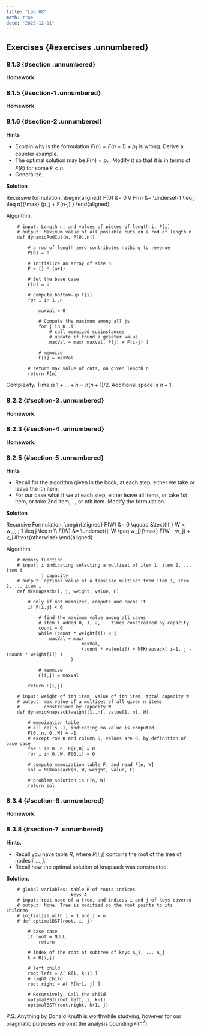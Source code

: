```yaml
---
title: "Lab 08"
math: true
date: "2023-12-11"
---
```



## Exercises {#exercises .unnumbered}

### 8.1.3 {#section .unnumbered}

**Homework.**

### 8.1.5 {#section-1 .unnumbered}

**Homework.**

### 8.1.6 {#section-2 .unnumbered}

**Hints**
- Explain why is the formulation $F(n) = F(n-1) + p_1$ is wrong. Derive a counter example.
- The optimal solution may be $F(n) = p_n$. Modify it so that it is in terms of $F(k)$ for some $k < n$.
- Generalize.

**Solution**

Recursive formulation.
\begin{aligned}
    F(0) &= 0 \\\\
    F(n) &= \underset{1 \leq j \leq n}{\max} \{p_j + F(n-j) \}
\end{aligned}

Algorithm.
```
    # input: Length n, and values of pieces of length i, P[i]
    # output: Maximum value of all possible cuts on a rod of length n
    def dynamicRodCut(n, P[0..n])

        # a rod of length zero contributes nothing to revenue
        P[0] = 0

        # Initialize an array of size n
        F = [] * (n+1)

        # Set the base case
        F[0] = 0

        # Compute bottom-up F[i]
        for i in 1..n

            maxVal = 0

            # Compute the maximum among all js
            for j in 0..i
                # call memoized subinstances
                # update if found a greater value
                maxVal = max( maxVal, P[j] + F(i-j) )

            # memoize
            F[i] = maxVal

        # return max value of cuts, on given length n
        return F[n]
```

Complexity. Time is $1 + \dots + n = n(n+1)/2$. Additional space is $n+1$.

### 8.2.2 {#section-3 .unnumbered}

**Homework.**

### 8.2.3 {#section-4 .unnumbered}

**Homework.**

### 8.2.5 {#section-5 .unnumbered}

**Hints**
- Recall for the algorithm given in the book, at each step, either we take or leave the ith item.
- For our case what if we at each step, either leave all items, or take 1st item, or take 2nd item, .., or nth item. Modify the formulation.

**Solution**

Recursive Formulation.
\begin{aligned}
    F(W) &= 0 \qquad &\text{if } W < w_j, \; 1 \leq j \leq n \\\\
    F(W) &= \underset{j: W \geq w_j}{\max} F(W - w_j) + v_j &\text{otherwise}
\end{aligned}

Algorithm
```
    # memory function
    # input: i indicating selecting a multiset of item 1, item 2, .., item i
             j capacity
    # output: optimal value of a feasible multiset from item 1, item 2, .., item i
    def MFKnapsack(i, j, weight, value, F)
        
        # only if not memoized, compute and cache it
        if F[i,j] < 0

            # find the maximum value among all cases
            # item i added 0, 1, 2, .. times constrained by capacity
            count = 0
            while (count * weight[i]) < j
                maxVal = max( 
                            maxVal, 
                            (count * value[i]) + MFKnapsack( i-1, j - (count * weight[i]) )                     
                        )
            
            # memoize
            F[i,j] = maxVal

        return F[i,j]

    # input: weight of ith item, value of ith item, total capacity W
    # output: max value of a multiset of all given n items
    #         constrained by capacity W
    def dynamicKnapsack(weight[1..n], value[1..n], W)

        # memoization table
        # all cells -1, indicating no value is computed
        F[0..n, 0..W] = -1
        # except row 0 and column 0, values are 0, by definition of base case
        for i in 0..n, F[i,0] = 0
        for i in 0..W, F[0,i] = 0

        # compute memoization table F, and read F[n, W]
        sol = MFKnapsack(n, W, weight, value, F)

        # problem solution is F[n, W]
        return sol
```

### 8.3.4 {#section-6 .unnumbered}

**Homework.**

### 8.3.8 {#section-7 .unnumbered}

**Hints.**
- Recall you have table $R$, where $R[i,j]$ contains the root of the tree of nodes $i, \dots, j$.
- Recall how the optimal solution of knapsack was constructed.

**Solution.**
```
    # global variables: table R of roots indices
                        keys A
    # input: root node of a tree, and indices i and j of keys covered
    # output: None. Tree is modified so the root points to its children
    # initialize with i = 1 and j = n
    # def optimalBST(root, i, j)

        # base case
        if root = NULL
            return

        # index of the root of subtree of keys A_i, .., A_j
        k = R[i,j]

        # left child
        root.left = A[ R[i, k-1] ]
        # right child
        root.right = A[ R[k+1, j] ]

        # Recursively, Call the child
        optimalBST(root.left, i, k-1)
        optimalBST(root.right, k+1, j)
```

P.S. Anything by Donald Knuth is worthwhile studying, however for our
pragmatic purposes we omit the analysis bounding $\mathcal{O}(n^2)$.
